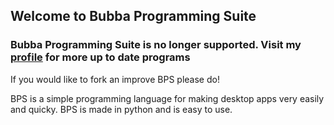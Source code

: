 ## Welcome to Bubba Programming Suite

### Bubba Programming Suite is no longer supported. Visit my [profile](https://github.com/Bubbalegoda) for more up to date programs
If you would like to fork an improve BPS please do!

BPS is a simple programming language for making desktop apps very easily and quicky. BPS is made in python and is easy to use.

